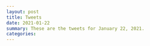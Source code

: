 ```yaml
---
layout: post
title: Tweets
date: 2021-01-22
summary: These are the tweets for January 22, 2021.
categories:
---
```


